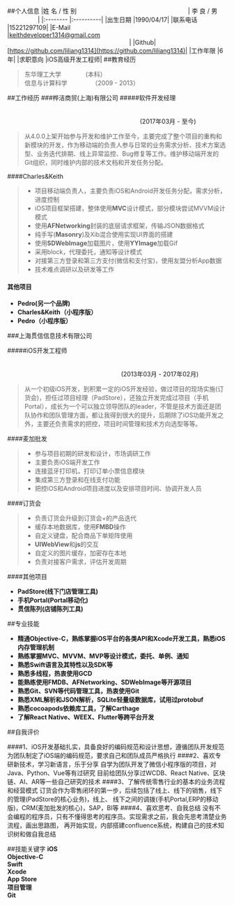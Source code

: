 ##个人信息
|姓 名 / 性 别	     &emsp;&emsp;&emsp;&emsp;&emsp;&emsp;&emsp;&emsp;&emsp;&emsp;&emsp;&emsp;&emsp;&emsp;&emsp;&emsp;&emsp;&emsp;| 李 良 / 男 &emsp;&emsp;&emsp;&emsp;&emsp;|
|:--------     |:----------|
|出生日期     |1990/04/17|
|联系电话     |15221297109|
|E-Mail     |keithdeveloper1314@gmail.com&emsp;&emsp;&emsp;&emsp;&emsp;&emsp;&emsp;&emsp;&emsp;&emsp;&emsp;&emsp;&emsp;&emsp;&emsp;&emsp;&emsp;&emsp;&emsp;&emsp;&emsp;&emsp;&emsp;&emsp;&emsp;&emsp;&emsp;&emsp;&emsp;&emsp;&emsp;&emsp;&emsp;&emsp;&emsp;&emsp;&emsp;&emsp;&emsp;&emsp;|
|Github|[https://github.com/liliang1314](https://github.com/liliang1314)|
|工作年限     |6年|
|求职意向 |iOS高级开发工程师|
##教育经历
> 东华理工大学&emsp;&emsp;&emsp;&emsp;(本科）	
> 信息与计算科学&emsp;&emsp;&emsp;&emsp;（2009 - 2013）

##工作经历
###桦洁商贸(上海)有限公司	
#####软件开发经理		 &emsp;&emsp;&emsp;&emsp;&emsp;&emsp;&emsp;&emsp;&emsp;&emsp;&emsp;&emsp;&emsp;&emsp;&emsp;&emsp;&emsp;&emsp;&emsp;&emsp;&emsp;&emsp;&emsp;&emsp;&emsp;&emsp;&emsp;&emsp;&emsp;&emsp;&emsp;&emsp;&emsp;&emsp;&emsp;&emsp;&emsp;&emsp;&emsp;&emsp;&emsp;&emsp;&emsp;&emsp;&emsp;&emsp;&emsp;&emsp;&emsp;&emsp;&emsp;&emsp;&emsp;&emsp;&emsp;&emsp;&emsp;&emsp;&emsp;&emsp;&emsp;&emsp;&emsp;&emsp;&emsp;&emsp;&emsp;&emsp;&emsp;&emsp;&emsp;&emsp;&emsp;&emsp;&emsp;&emsp;&emsp;&emsp;&emsp;&emsp;&emsp;&emsp;&emsp;&emsp;&emsp;&emsp;&emsp;&nbsp;&nbsp;&nbsp;&nbsp;&nbsp;&nbsp;&nbsp;&nbsp;&nbsp;&nbsp;&nbsp;&nbsp;&nbsp;&nbsp;&nbsp;&nbsp;&nbsp;&nbsp;&nbsp;&nbsp;&nbsp;&nbsp;&nbsp;&nbsp;(2017年03月 - 至今)	
> 从4.0.0上架开始参与开发和维护工作至今，主要完成了整个项目的重构和新模块的开发，作为移动端的负责人参与日常的业务需求分析、技术方案选型、业务迭代排期、线上异常监控、Bug修复等工作。维护移动端开发的Git组织，同时维护内部的技术文档和开发任务分配。

####Charles&Keith
>* 项目移动端负责人，主要负责iOS和Android开发任务分配，需求分析，进度控制
>* iOS项目框架搭建，整体使用**MVC**设计模式，部分模块尝试MVVM设计模式
>* 使用**AFNetworking**封装的底层请求框架，传输JSON数据格式
>* 纯手写(**Masonry**)及Xib混合使用实现UI界面的搭建
>* 使用**SDWebImage**加载图片，使用**YYImage**加载Gif
>* 采用block，代理委托，通知等设计模式
>* 对接第三方登录和第三方支付(微信和支付宝)，使用友盟分析App数据
>* 技术难点调研以及研发等工作

#### 其他项目
* **Pedro(另一个品牌)**
* **Charles&Keith（小程序版）**
* **Pedro（小程序版）**

###上海贯信信息技术有限公司
 
#####iOS开发工程师		&emsp;&emsp;&emsp;&emsp;&emsp;&emsp;&emsp;&emsp;&emsp;&emsp;&emsp;&emsp;&emsp;&emsp;&emsp;&emsp;&emsp;&emsp;&emsp;&emsp;&emsp;&emsp;&emsp;&emsp;&emsp;&emsp;&emsp;&emsp;&emsp;&emsp;&emsp;&emsp;&emsp;&emsp;&emsp;&emsp;&emsp;&emsp;&emsp;&emsp;&emsp;&emsp;&emsp;&emsp;&emsp;&emsp;&emsp;&emsp;&emsp;&emsp;&emsp;&emsp;&emsp;&emsp;&emsp;&emsp;&emsp;&emsp;&emsp;&emsp;&emsp;&emsp;&emsp;&emsp;&emsp;&emsp;&emsp;&emsp;&emsp;&emsp;&emsp;&emsp;&emsp;&emsp;&emsp;&emsp;&emsp;&emsp;&emsp;&emsp;&emsp;&emsp;&emsp;&emsp;&emsp;&emsp;&emsp;&nbsp;&nbsp;&nbsp;&nbsp;&nbsp;&nbsp;&nbsp;&nbsp;&nbsp;&nbsp;&nbsp;&nbsp;&nbsp;(2013年03月 - 2017年02月)	
> 从一个初级iOS开发，到积累一定的iOS开发经验，做过项目的现场实施(订货会)，担任过项目经理（PadStore），还独立开发完成过项目（手机Portal），成长为一个可以独立领导团队的leader，不管是技术方面还是团队协作和团队管理方面，都让我得到很大的提升，后期除了iOS功能开发之外，主要还负责需求的把控，项目时间管理和技术方向选型等等。			

####麦加批发
>* 参与项目初期的研发和设计，市场调研工作
>* 主要负责iOS端开发工作
>* 连接蓝牙打印机，打印订单小票信息模块
>* 集成第三方登录和在线支付功能
>* 把控iOS和Android项目进度以及安排项目时间、协调开发人员

####订货会
>* 负责订货会升级到订货会+的产品迭代
>* 缓存本地数据库，使用**FMBD**操作
>* 自定义键盘，配合商品下单矩阵使用
>* **UIWebView**和**js**的交互
>* 自定义的图片缓存，加密存在本地
>* 负责对接客户需求，评估开发周期

####其他项目
* **PadStore(线下门店管理工具)**
* **手机Portal(Portal移动化)**
* **贯信陈列(店铺陈列工具)**

##专业技能

* **精通Objective-C，熟练掌握iOS平台的各类API和Xcode开发工具，熟悉iOS内存管理机制**
* **熟练掌握MVC、MVVM、MVP等设计模式，委托、单例、通知**
* **熟悉Swift语言及其特性以及SDK等**
* **熟悉多线程，热衷使用GCD**
* **能熟练使用FMDB、AFNetworking、SDWebImage等开源项目**
* **熟悉Git、SVN等代码管理工具，热衷使用Git**
* **熟悉XML解析和JSON解析，SQLite轻量级数据库，试用过protobuf**
* **熟悉cocoapods依赖库工具，了解Carthage**
* **了解React Native、WEEX、Flutter等跨平台开发**

##自我评价

####1、iOS开发基础扎实，具备良好的编码规范和设计思想，遵循团队开发规范
	为团队制定了iOS端的编码规范，要求自己和团队成员严格执行
####2、喜欢专研新技术，学习新语言，乐于分享
	自学为团队开发了微信小程序版的项目，对Java、Python、Vue等有过研究
	目前给团队分享过WCDB、React Native、区块链、AI、AR等一些自己研究的技术
####3、了解传统零售行业的基本的业务流程和经营模式
	订货会作为零售闭环的第一步，后续包括了线上、线下的销售，线下的管理(PadStore的核心业务)，线上、
	线下之间的调拨(手机Portal,ERP的移动版)，CRM(麦加批发的核心)，SAP，BI等
####4、喜欢思考、自我总结
	没有不会编程的程序员，只有不懂得思考的程序员。实现需求之前，我会先思考清楚业务流程，画出思路图，
	再开始实现，内部搭建confluence系统，构建自己的技术知识树和做自我总结
	
##技能关键字
**iOS**				
**Objective-C**		
**Swift**			
**Xcode**		
**App Store**			
**项目管理**		
**Git**		
